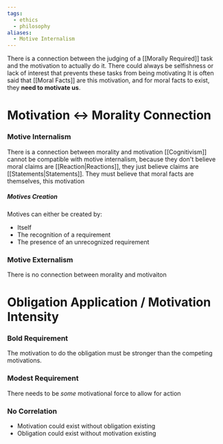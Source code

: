 ```yaml
---
tags:
  - ethics
  - philosophy
aliases:
  - Motive Internalism
---
```

There is a connection between the judging of a [[Morally Required]] task and the motivation to actually do it. 
There could always be selfishness or lack of interest that prevents these tasks from being motivating
It is often said that [[Moral Facts]] are this motivation, and for moral facts to exist, they **need to motivate us**.
# Motivation <-> Morality Connection
### Motive Internalism
There is a connection between morality and motivation
[[Cognitivism]] cannot be compatible with motive internalism, because they don't believe moral claims are [[Reaction|Reactions]], they just believe claims are [[Statements|Statements]].
They must believe that moral facts are themselves, this motivation
##### Motives Creation
Motives can either be created by:
- Itself
- The recognition of a requirement
- The presence of an unrecognized requirement
### Motive Externalism
There is no connection between morality and motivaiton
# Obligation Application / Motivation Intensity
### Bold Requirement
The motivation to do the obligation must be stronger than the competing motivations.
### Modest Requirement
There needs to be *some* motivational force to allow for action
### No Correlation
- Motivation could exist without obligation existing
- Obligation could exist without motivation existing